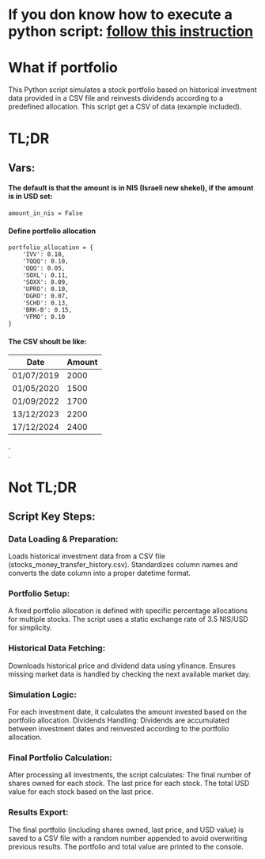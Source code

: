 # If you don know how to execute a python script: **[follow this instruction](https://github.com/Puki4556/what-if-portfolio/blob/main/How%20to%20execute.md)**

# What if portfolio
This Python script simulates a stock portfolio based on historical investment data provided in a CSV file and reinvests dividends according to a predefined allocation.
This script get a CSV of data (example included).

# TL;DR

## Vars:
#### The default is that the amount is in NIS (Israeli new shekel), if the amount is in USD set:  
`amount_in_nis = False`

#### Define portfolio allocation
```
portfolio_allocation = {
    'IVV': 0.10,
    'TQQQ': 0.10,
    'QQQ': 0.05,
    'SOXL': 0.11,
    'SOXX': 0.09,
    'UPRO': 0.10,
    'DGRO': 0.07,
    'SCHD': 0.13,
    'BRK-B': 0.15,
    'VFMO': 0.10
}
```

#### The CSV shoult be like:
| Date       | Amount |
|------------|--------|
| 01/07/2019 | 2000   |
| 01/05/2020 | 1500   |
| 01/09/2022 | 1700   |
| 13/12/2023 | 2200   |
| 17/12/2024 | 2400   |  
  
.  
.  

# Not TL;DR
## Script Key Steps:

### Data Loading & Preparation:

Loads historical investment data from a CSV file (stocks_money_transfer_history.csv).
Standardizes column names and converts the date column into a proper datetime format.

### Portfolio Setup:

A fixed portfolio allocation is defined with specific percentage allocations for multiple stocks.
The script uses a static exchange rate of 3.5 NIS/USD for simplicity.

### Historical Data Fetching:

Downloads historical price and dividend data using yfinance.
Ensures missing market data is handled by checking the next available market day.

### Simulation Logic:

For each investment date, it calculates the amount invested based on the portfolio allocation.
Dividends Handling: Dividends are accumulated between investment dates and reinvested according to the portfolio allocation.

### Final Portfolio Calculation:

After processing all investments, the script calculates:
The final number of shares owned for each stock.
The last price for each stock.
The total USD value for each stock based on the last price.

### Results Export:

The final portfolio (including shares owned, last price, and USD value) is saved to a CSV file with a random number appended to avoid overwriting previous results.
The portfolio and total value are printed to the console.
